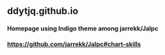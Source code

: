 ## ddytjq.github.io

#### Homepage using Indigo theme among jarrekk/Jalpc
#### https://github.com/jarrekk/Jalpc#chart-skills
